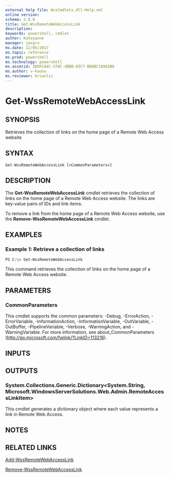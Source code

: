 ```yaml
---
external help file: WssCmdlets.dll-Help.xml
online version: 
schema: 2.0.0
title: Get-WssRemoteWebAccessLink
description: 
keywords: powershell, cmdlet
author: Kateyanne
manager: jasgro
ms.date: 12/05/2017
ms.topic: reference
ms.prod: powershell
ms.technology: powershell
ms.assetid: 3DDFCA4C-CF8C-4BBB-83C7-BD6BC1A9A2B8
ms.author: v-kaunu
ms.reviewer: brianlic
---
```


# Get-WssRemoteWebAccessLink

## SYNOPSIS
Retrieves the collection of links on the home page of a Remote Web Access website

## SYNTAX

```
Get-WssRemoteWebAccessLink [<CommonParameters>]
```

## DESCRIPTION
The **Get-WssRemoteWebAccessLink** cmdlet retrieves the collection of links on the home page of a Remote Web Access website.
The links are key-value pairs of IDs and link items.

To remove a link from the home page of a Remote Web Access website, use the **Remove-WssRemoteWebAccessLink** cmdlet.

## EXAMPLES

### Example 1: Retrieve a collection of links
```
PS C:\> Get-WssRemoteWebAccessLink
```

This command retrieves the collection of links on the home page of a Remote Web Access website.

## PARAMETERS

### CommonParameters
This cmdlet supports the common parameters: -Debug, -ErrorAction, -ErrorVariable, -InformationAction, -InformationVariable, -OutVariable, -OutBuffer, -PipelineVariable, -Verbose, -WarningAction, and -WarningVariable. For more information, see about_CommonParameters (http://go.microsoft.com/fwlink/?LinkID=113216).

## INPUTS

## OUTPUTS

### System.Collections.Generic.Dictionary<System.String, Microsoft.WindowsServerSolutions.Web.Admin.RemoteAccessLinkItem>
This cmdlet generates a dictionary object where each value represents a link in Remote Web Access.

## NOTES

## RELATED LINKS

[Add-WssRemoteWebAccessLink](./Add-WssRemoteWebAccessLink.md)

[Remove-WssRemoteWebAccessLink](./Remove-WssRemoteWebAccessLink.md)

